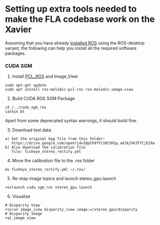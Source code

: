 # Setting up extra tools needed to make the FLA codebase work on the Xavier

Assuming that you have already [installed ROS](http://wiki.ros.org/melodic/Installation/Ubuntu) using the ROS-desktop variant, 
the following can help you install all the required software packages.

### CUDA SGM

1. Install [PCL_ROS](http://wiki.ros.org/pcl) and Image_View
```
sudo apt-get update
sudo apt install ros-melodic-pcl-ros ros-melodic-image-view
```

2. Build CUDA ROS SGM Package
```
cd /../cuda_sgm_ros
catkin bt
```
Apart from some deprecated syntax warnings, it should build fine.

3. Download test data

```
a) Get the original bag file from this folder: 
   https://drive.google.com/open?id=1Qplh9fYt10t5H1p_adJkjhk3T7CjE2Xw
b) Also download the calibration file 
   file: fisheye_stereo_rectify.yml 
```

4. Move the calibration file to the .ros folder
```
mv fisheye_stereo_rectify.yml ~/.ros/
```

5. Re-map image topics and launch stereo_gpu.launch
```
roslaunch cuda_sgm_ros stereo_gpu.launch
```

6. Visualize
```
# Disparity View
rosrun image_view disparity_view image:=/stereo_gpu/disparity
# Disparity Image
rqt_image_view
```
